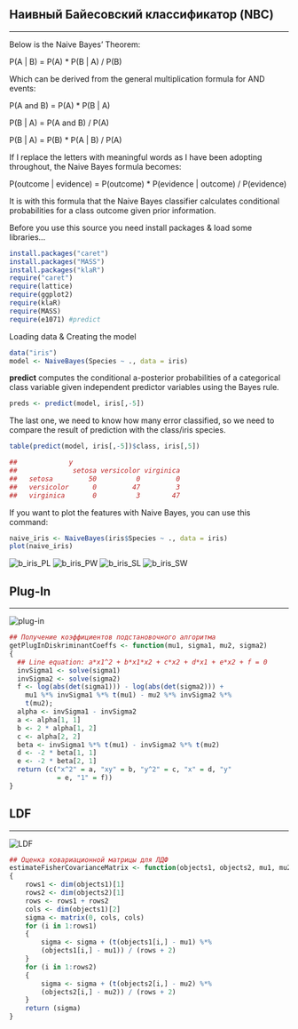 ## Наивный Байесовский классификатор (NBC)
___
Below is the Naive Bayes’ Theorem:

P(A | B) = P(A) * P(B | A) / P(B)

Which can be derived from the general multiplication formula for AND events:

P(A and B) = P(A) * P(B | A)

P(B | A) = P(A and B) / P(A)

P(B | A) = P(B) * P(A | B) / P(A)

If I replace the letters with meaningful words as I have been adopting throughout, the Naive Bayes formula becomes:

P(outcome | evidence) = P(outcome) * P(evidence | outcome) / P(evidence)

It is with this formula that the Naive Bayes classifier calculates conditional probabilities for a class outcome given prior information.

Before you use this source you need install packages & load some libraries...

```R
install.packages("caret")
install.packages("MASS")
install.packages("klaR")
require("caret")
require(lattice)
require(ggplot2)
require(klaR)
require(MASS)
require(e1071) #predict
```

Loading data & Creating the model

```R
data("iris")
model <- NaiveBayes(Species ~ ., data = iris)
```

**predict** computes the conditional a-posterior probabilities of a categorical class variable given independent predictor variables using the Bayes rule.

```R
preds <- predict(model, iris[,-5])
```

The last one, we need to know how many error classified, so we need to compare the result of prediction with the class/iris species.

```R
table(predict(model, iris[,-5])$class, iris[,5])

##             y
##              setosa versicolor virginica
##   setosa         50          0         0
##   versicolor      0         47         3
##   virginica       0          3        47
```

If you want to plot the features with Naive Bayes, you can use this command:

```R
naive_iris <- NaiveBayes(iris$Species ~ ., data = iris)
plot(naive_iris)
```

![b_iris_PL](images/b_iris_PL.png)
![b_iris_PW](images/b_iris_PW.png)
![b_iris_SL](images/b_iris_SL.png)
![b_iris_SW](images/b_iris_SW.png)

## Plug-In
___
<!--
В задачах классификации с гауссовскими классами параметры функций правдоподобия µˆy и Σy
![plug-in](images/readme_img_5.png)
можно оценить по частям обучающей выборки
![plug-in](images/readme_img_3.png)
для каждого класса y отдельно. Оцениваются априорные вероятности классов Py. Полученные выборочные оценки непосредственно подставляются в формулу
![plug-in](images/readme_img_4.png)
В результате получается алгоритм классификации, который так и называетсяподстановочным (plug-in).
-->
![plug-in](images/plug-in_quadro.png)
```R
## Получение коэффициентов подстановочного алгоритма
getPlugInDiskriminantCoeffs <- function(mu1, sigma1, mu2, sigma2)
{
  ## Line equation: a*x1^2 + b*x1*x2 + c*x2 + d*x1 + e*x2 + f = 0
  invSigma1 <- solve(sigma1)
  invSigma2 <- solve(sigma2)
  f <- log(abs(det(sigma1))) - log(abs(det(sigma2))) +
    mu1 %*% invSigma1 %*% t(mu1) - mu2 %*% invSigma2 %*%
    t(mu2);
  alpha <- invSigma1 - invSigma2
  a <- alpha[1, 1]
  b <- 2 * alpha[1, 2]
  c <- alpha[2, 2]
  beta <- invSigma1 %*% t(mu1) - invSigma2 %*% t(mu2)
  d <- -2 * beta[1, 1]
  e <- -2 * beta[2, 1]
  return (c("x^2" = a, "xy" = b, "y^2" = c, "x" = d, "y"
            = e, "1" = f))
}
```

## LDF
___
![LDF](images/LDF.png)
```R
## Оценка ковариационной матрицы для ЛДФ
estimateFisherCovarianceMatrix <- function(objects1, objects2, mu1, mu2)
{
	rows1 <- dim(objects1)[1]
	rows2 <- dim(objects2)[1]
	rows <- rows1 + rows2
	cols <- dim(objects1)[2]
	sigma <- matrix(0, cols, cols)
	for (i in 1:rows1)
	{
		sigma <- sigma + (t(objects1[i,] - mu1) %*%
		(objects1[i,] - mu1)) / (rows + 2)
	}
	for (i in 1:rows2)
	{
		sigma <- sigma + (t(objects2[i,] - mu2) %*%
		(objects2[i,] - mu2)) / (rows + 2)
	}
	return (sigma)
}
```